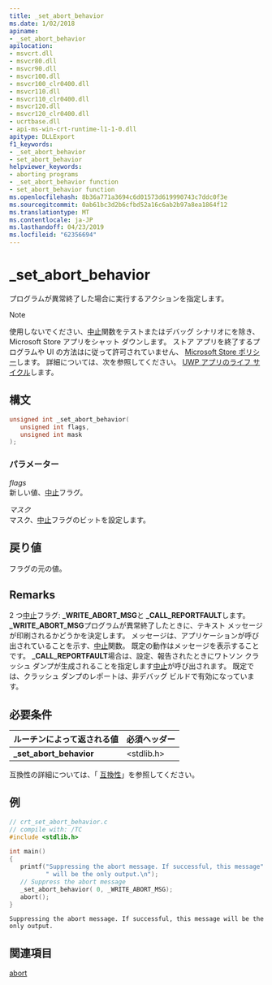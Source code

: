 ```yaml
---
title: _set_abort_behavior
ms.date: 1/02/2018
apiname:
- _set_abort_behavior
apilocation:
- msvcrt.dll
- msvcr80.dll
- msvcr90.dll
- msvcr100.dll
- msvcr100_clr0400.dll
- msvcr110.dll
- msvcr110_clr0400.dll
- msvcr120.dll
- msvcr120_clr0400.dll
- ucrtbase.dll
- api-ms-win-crt-runtime-l1-1-0.dll
apitype: DLLExport
f1_keywords:
- _set_abort_behavior
- set_abort_behavior
helpviewer_keywords:
- aborting programs
- _set_abort_behavior function
- set_abort_behavior function
ms.openlocfilehash: 8b36a771a3694c6d01573d619990743c7ddc0f3e
ms.sourcegitcommit: 0ab61bc3d2b6cfbd52a16c6ab2b97a8ea1864f12
ms.translationtype: MT
ms.contentlocale: ja-JP
ms.lasthandoff: 04/23/2019
ms.locfileid: "62356694"
---
```

# <a name="setabortbehavior"></a>_set_abort_behavior

プログラムが異常終了した場合に実行するアクションを指定します。

> [!NOTE]
> 使用しないでください、[中止](abort.md)関数をテストまたはデバッグ シナリオにを除き、Microsoft Store アプリをシャット ダウンします。 ストア アプリを終了するプログラムや UI の方法はに従って許可されていません、 [Microsoft Store ポリシー](/legal/windows/agreements/store-policies)します。 詳細については、次を参照してください。 [UWP アプリのライフ サイクル](/windows/uwp/launch-resume/app-lifecycle)します。

## <a name="syntax"></a>構文

```C
unsigned int _set_abort_behavior(
   unsigned int flags,
   unsigned int mask
);
```

### <a name="parameters"></a>パラメーター

*flags*<br/>
新しい値、[中止](abort.md)フラグ。

*マスク*<br/>
マスク、[中止](abort.md)フラグのビットを設定します。

## <a name="return-value"></a>戻り値

フラグの元の値。

## <a name="remarks"></a>Remarks

2 つ[中止](abort.md)フラグ: **_WRITE_ABORT_MSG**と **_CALL_REPORTFAULT**します。 **_WRITE_ABORT_MSG**プログラムが異常終了したときに、テキスト メッセージが印刷されるかどうかを決定します。 メッセージは、アプリケーションが呼び出されていることを示す、[中止](abort.md)関数。 既定の動作はメッセージを表示することです。 **_CALL_REPORTFAULT**場合は、設定、報告されたときにワトソン クラッシュ ダンプが生成されることを指定します[中止](abort.md)が呼び出されます。 既定では、クラッシュ ダンプのレポートは、非デバッグ ビルドで有効になっています。

## <a name="requirements"></a>必要条件

|ルーチンによって返される値|必須ヘッダー|
|-------------|---------------------|
|**_set_abort_behavior**|\<stdlib.h>|

互換性の詳細については、「 [互換性](../../c-runtime-library/compatibility.md)」を参照してください。

## <a name="example"></a>例

```C
// crt_set_abort_behavior.c
// compile with: /TC
#include <stdlib.h>

int main()
{
   printf("Suppressing the abort message. If successful, this message"
          " will be the only output.\n");
   // Suppress the abort message
   _set_abort_behavior( 0, _WRITE_ABORT_MSG);
   abort();
}
```

```Output
Suppressing the abort message. If successful, this message will be the only output.
```

## <a name="see-also"></a>関連項目

[abort](abort.md)<br/>
